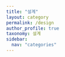 ```yaml
---
title: "설계"
layout: category
permalink: /design
author_profile: true
taxonomy: 설계
sidebar:
  nav: "categories"
---
```


